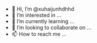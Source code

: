 - 👋 Hi, I’m @xuhaijunhdhhd
- 👀 I’m interested in ...
- 🌱 I’m currently learning ...
- 💞️ I’m looking to collaborate on ...
- 📫 How to reach me ...

<!---
xuhaijunhdhhd/xuhaijunhdhhd is a ✨ special ✨ repository because its `README.md` (this file) appears on your GitHub profile.
You can click the Preview link to take a look at your changes.
--->
